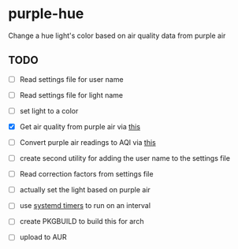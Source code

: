 # purple-hue
Change a hue light's color based on air quality data from purple air

## TODO

- [ ] Read settings file for user name
- [ ] Read settings file for light name
- [ ] set light to a color
- [x] Get air quality from purple air via [this](https://github.com/mrsharpoblunto/purple-rain/blob/master/index.js#L103)
- [ ] Convert purple air readings to AQI via [this](https://docs.google.com/document/d/15ijz94dXJ-YAZLi9iZ_RaBwrZ4KtYeCy08goGBwnbCU/edit)

- [ ] create second utility for adding the user name to the settings file
- [ ] Read correction factors from settings file
- [ ] actually set the light based on purple air
- [ ] use [systemd timers](https://medium.com/horrible-hacks/using-systemd-as-a-better-cron-a4023eea996d) to run on an interval
- [ ] create PKGBUILD to build this for arch
- [ ] upload to AUR

